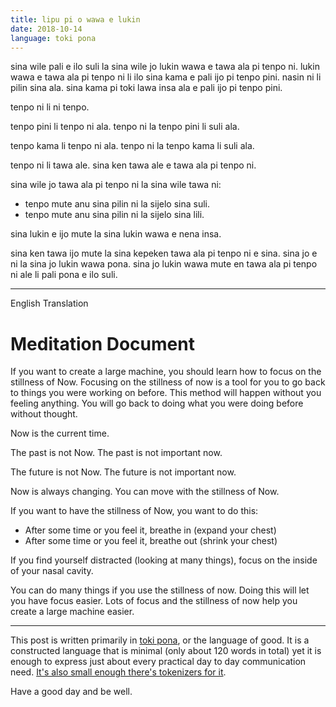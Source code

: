 ```yaml
---
title: lipu pi o wawa e lukin
date: 2018-10-14
language: toki pona
---
```


sina wile pali e ilo suli la sina wile jo lukin wawa e tawa ala pi tenpo ni.
lukin wawa e tawa ala pi tenpo ni li ilo sina kama e pali ijo pi tenpo pini.
nasin ni li pilin sina ala. sina kama pi toki lawa insa ala e pali ijo pi
tenpo pini.

tenpo ni li ni tenpo.

tenpo pini li tenpo ni ala.
tenpo ni la tenpo pini li suli ala.

tenpo kama li tenpo ni ala.
tenpo ni la tenpo kama li suli ala.

tenpo ni li tawa ale.
sina ken tawa ale e tawa ala pi tenpo ni.

sina wile jo tawa ala pi tenpo ni la sina wile tawa ni:

- tenpo mute anu sina pilin ni la sijelo sina suli.
- tenpo mute anu sina pilin ni la sijelo sina lili.

sina lukin e ijo mute la sina lukin wawa e nena insa.

sina ken tawa ijo mute la sina kepeken tawa ala pi tenpo ni e sina.
sina jo e ni la sina jo lukin wawa pona.
sina jo lukin wawa mute en tawa ala pi tenpo ni ale li pali pona e ilo suli.

---

English Translation

# Meditation Document

If you want to create a large machine, you should learn how to focus on the
stillness of Now. Focusing on the stillness of now is a tool for you to go back
to things you were working on before. This method will happen without you
feeling anything. You will go back to doing what you were doing before without
thought.

Now is the current time.

The past is not Now.
The past is not important now.

The future is not Now.
The future is not important now.

Now is always changing.
You can move with the stillness of Now.

If you want to have the stillness of Now, you want to do this:

- After some time or you feel it, breathe in (expand your chest)
- After some time or you feel it, breathe out (shrink your chest)

If you find yourself distracted (looking at many things), focus on the inside of
your nasal cavity.

You can do many things if you use the stillness of now. Doing this will let you
have focus easier. Lots of focus and the stillness of now help you create a large
machine easier.

---

This post is written primarily in [toki pona](https://tokipona.org/),
or the language of good. It is a constructed language that is minimal (only about
120 words in total) yet it is enough to express just about every practical day to
day communication need. [It's also small enough there's tokenizers for it](https://github.com/Xe/x/blob/master/web/tokiponatokens/toki_pona.go).

Have a good day and be well.
